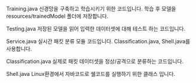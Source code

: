 Training.java
신경망을 구축하고 학습시키기 위한 코드입니다. 학습 후 모델을 resources/trainedModel 폴더에 저장합니다.

Testing.java
저장된 모델을 읽어 입력한 데이터셋에 대해 테스트 하는 코드입니다.

Service.java
실시간 패킷 분류 모듈 코드입니다. Classification.java, Shell.java를 사용합니다.

Classification.java
실제로 패킷 데이터셋을 정상/공격으로 분류하는 코드입니다.

Shell.java
Linux환경에서 자바코드로 쉘코드를 실행하기 위한 클래스 입니다.